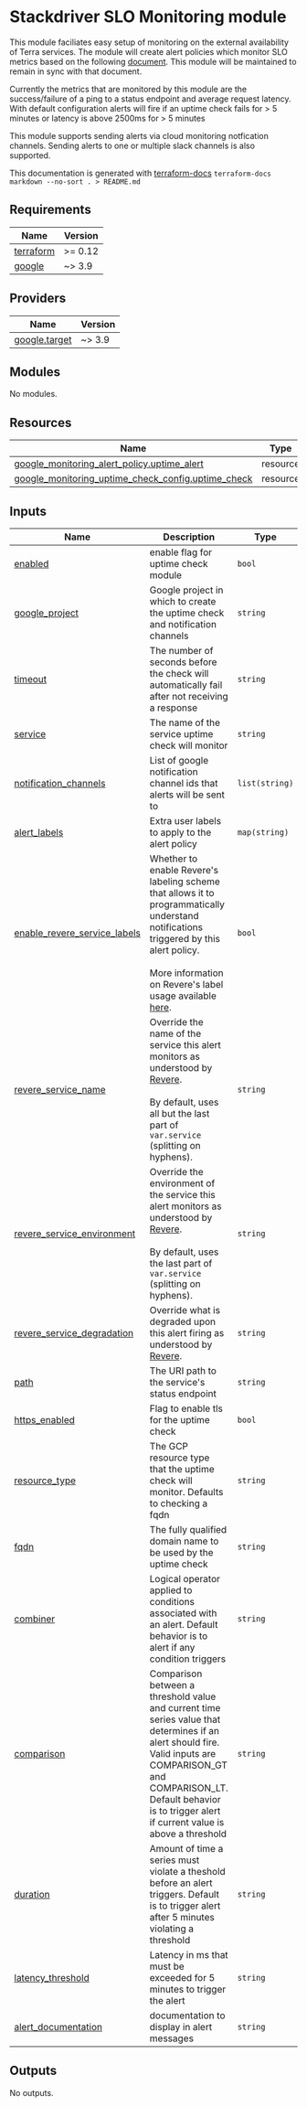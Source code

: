 # Stackdriver SLO Monitoring module

This module faciliates easy setup of monitoring on the external availability of Terra services.
The module will create alert policies which monitor SLO metrics based on the following [document](https://docs.google.com/document/d/15YhNvO4pPC-R3mA1rgZIdlXJzmOHm3kIv1rLo4xWZ_g/edit).
This module will be maintained to remain in sync with that document.

Currently the metrics that are monitored by this module are the success/failure of a ping to a status endpoint
and average request latency. With default configuration alerts will fire if an uptime check fails for  > 5 minutes or
latency is above 2500ms for > 5 minutes

This module supports sending alerts via cloud monitoring notfication channels. Sending alerts to one or multiple
slack channels is also supported.

This documentation is generated with [terraform-docs](https://github.com/terraform-docs/terraform-docs) `terraform-docs markdown --no-sort . > README.md`

## Requirements

| Name | Version |
|------|---------|
| <a name="requirement_terraform"></a> [terraform](#requirement\_terraform) | >= 0.12 |
| <a name="requirement_google"></a> [google](#requirement\_google) | ~> 3.9 |

## Providers

| Name | Version |
|------|---------|
| <a name="provider_google.target"></a> [google.target](#provider\_google.target) | ~> 3.9 |

## Modules

No modules.

## Resources

| Name | Type |
|------|------|
| [google_monitoring_alert_policy.uptime_alert](https://registry.terraform.io/providers/hashicorp/google/latest/docs/resources/monitoring_alert_policy) | resource |
| [google_monitoring_uptime_check_config.uptime_check](https://registry.terraform.io/providers/hashicorp/google/latest/docs/resources/monitoring_uptime_check_config) | resource |

## Inputs

| Name | Description | Type | Default | Required |
|------|-------------|------|---------|:--------:|
| <a name="input_enabled"></a> [enabled](#input\_enabled) | enable flag for uptime check module | `bool` | `true` | no |
| <a name="input_google_project"></a> [google\_project](#input\_google\_project) | Google project in which to create the uptime check and notification channels | `string` | n/a | yes |
| <a name="input_timeout"></a> [timeout](#input\_timeout) | The number of seconds before the check will automatically fail after not receiving a response | `string` | `"10s"` | no |
| <a name="input_service"></a> [service](#input\_service) | The name of the service uptime check will monitor | `string` | n/a | yes |
| <a name="input_notification_channels"></a> [notification\_channels](#input\_notification\_channels) | List of google notification channel ids that alerts will be sent to | `list(string)` | `[]` | no |
| <a name="input_alert_labels"></a> [alert\_labels](#input\_alert\_labels) | Extra user labels to apply to the alert policy | `map(string)` | `{}` | no |
| <a name="input_enable_revere_service_labels"></a> [enable\_revere\_service\_labels](#input\_enable\_revere\_service\_labels) | Whether to enable Revere's labeling scheme that allows it to<br>programmatically understand notifications triggered by this<br>alert policy.<br><br>More information on Revere's label usage available<br>[here](https://github.com/broadinstitute/revere/blob/main/docs/gcp_alert_policy_labels.md). | `bool` | `false` | no |
| <a name="input_revere_service_name"></a> [revere\_service\_name](#input\_revere\_service\_name) | Override the name of the service this alert monitors as understood by<br>[Revere](https://github.com/broadinstitute/revere).<br><br>By default, uses all but the last part of `var.service` (splitting on hyphens). | `string` | `null` | no |
| <a name="input_revere_service_environment"></a> [revere\_service\_environment](#input\_revere\_service\_environment) | Override the environment of the service this alert monitors as understood by<br>[Revere](https://github.com/broadinstitute/revere).<br><br>By default, uses the last part of `var.service` (splitting on hyphens). | `string` | `null` | no |
| <a name="input_revere_service_degradation"></a> [revere\_service\_degradation](#input\_revere\_service\_degradation) | Override what is degraded upon this alert firing as understood by<br>[Revere](https://github.com/broadinstitute/revere). | `string` | `"uptime"` | no |
| <a name="input_path"></a> [path](#input\_path) | The URI path to the service's status endpoint | `string` | `"/status"` | no |
| <a name="input_https_enabled"></a> [https\_enabled](#input\_https\_enabled) | Flag to enable tls for the uptime check | `bool` | `true` | no |
| <a name="input_resource_type"></a> [resource\_type](#input\_resource\_type) | The GCP resource type that the uptime check will monitor. Defaults to checking a fqdn | `string` | `"uptime_url"` | no |
| <a name="input_fqdn"></a> [fqdn](#input\_fqdn) | The fully qualified domain name to be used by the uptime check | `string` | n/a | yes |
| <a name="input_combiner"></a> [combiner](#input\_combiner) | Logical operator applied to conditions associated with an alert. Default behavior is to alert if any condition triggers | `string` | `"OR"` | no |
| <a name="input_comparison"></a> [comparison](#input\_comparison) | Comparison between a threshold value and current time series value that determines if an alert should fire. Valid inputs are COMPARISON\_GT and COMPARISON\_LT. Default behavior is to trigger alert if current value is above a threshold | `string` | `"COMPARISON_GT"` | no |
| <a name="input_duration"></a> [duration](#input\_duration) | Amount of time a series must violate a theshold before an alert triggers. Default is to trigger alert after 5 minutes violating a threshold | `string` | `"300s"` | no |
| <a name="input_latency_threshold"></a> [latency\_threshold](#input\_latency\_threshold) | Latency in ms that must be exceeded for 5 minutes to trigger the alert | `string` | `"2500"` | no |
| <a name="input_alert_documentation"></a> [alert\_documentation](#input\_alert\_documentation) | documentation to display in alert messages | `string` | `""` | no |

## Outputs

No outputs.
